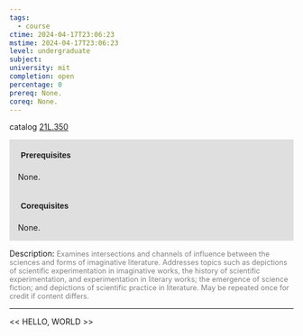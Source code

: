 ```yaml
---
tags:
  - course
ctime: 2024-04-17T23:06:23
mstime: 2024-04-17T23:06:23
level: undergraduate
subject: 
university: mit
completion: open
percentage: 0
prereq: None.
coreq: None.
---
```


catalog [21L.350](http://student.mit.edu/catalog/m21La.html#21L.350)

<span style="display: block; padding: 15px; background-color: rgb(100, 100, 100, 0.2);"><font id="m_prereq2429_0" style="display: block; font-family: Arial, sans-serif; font-weight: bold; padding: 5px">Prerequisites</font><br><span id="prereq2429_0">None.</span></span>
<span style="display: block; padding: 15px; background-color: rgb(100, 100, 100, 0.2);"><font id="m_coreq2429_0" style="display: block; font-family: Arial, sans-serif; font-weight: bold; padding: 5px">Corequisites</font><br><span id="coreq2429_0">None.</span></span>

<font style="">Description:</font>
<font style="color: grey; font-size: 0.8rem;">Examines intersections and channels of influence between the sciences and forms of imaginative literature. Addresses topics such as depictions of scientific experimentation in imaginative works, the history of scientific experimentation, and experimentation in literary works; the emergence of science fiction; and depictions of scientific practice in literature. May be repeated once for credit if content differs.</font>



---

<< HELLO, WORLD >>
